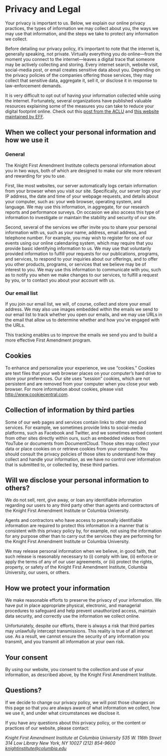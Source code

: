 # Privacy and Legal

Your privacy is important to us. Below, we explain our online privacy practices, the types of information we may collect about you, the ways we may use that information, and the steps we take to protect any information we collect.

Before detailing our privacy policy, it’s important to note that the internet is, generally speaking, not private. Virtually everything you do online—from the moment you connect to the internet—leaves a digital trace that someone may be actively collecting and storing. Every internet search, website visit, social-media post, or email creates sensitive data about you. Depending on the privacy policies of the companies offering those services, they may collect that sensitive data, aggregate it, sell it, or disclose it in response to law-enforcement demands.

It is very difficult to opt out of having your information collected while using the internet. Fortunately, several organizations have published valuable resources explaining some of the measures you can take to reduce your digital footprint online. Check out this [post from the ACLU](https://www.aclu.org/blog/speak-freely/few-easy-steps-everyone-should-take-protect-their-digital-privacy) and [this website maintained by EFF](https://ssd.eff.org/).

## When we collect your personal information and how we use it

### General

The Knight First Amendment Institute collects personal information about you in two ways, both of which are designed to make our site more relevant and rewarding for you to use.

First, like most websites, our server automatically logs certain information from your browser when you visit our site. Specifically, our server logs your IP address, the date and time of your webpage requests, and details about your computer, such as: your web browser, operating system, and language. We may use this information, in aggregate, for our research reports and performance surveys. On occasion we also access this type of information to investigate or maintain the stability and security of our site.

Second, several of the services we offer invite you to share your personal information with us, such as your name, address, email address, and telephone number. For example, you may wish to register for one of our events using our online calendaring system, which may require that you provide basic identifying information to us. We may use that voluntarily provided information to fulfill your requests for our publications, programs, and services, to respond to your inquiries about our offerings, and to offer you other products, programs, or services that we believe may be of interest to you. We may use this information to communicate with you, such as to notify you when we make changes to our services, to fulfill a request by you, or to contact you about your account with us.

### Our email list

If you join our email list, we will, of course, collect and store your email address. We may also use images embedded within the emails we send to our email list to track whether you open our emails, and we may use URLs in the email that allow us to determine whether and how you’ve engaged with the URLs.

This tracking enables us to improve the emails we send you and to build a more effective First Amendment program.

## Cookies

To enhance and personalize your experience, we use “cookies.” Cookies are text files that your web browser places on your computer’s hard drive to store your preferences. Our site uses “session” cookies, which are not persistent and are removed from your computer when you close your web browser. For more information about cookies, please visit http://www.cookiecentral.com.

## Collection of information by third parties

Some of our web pages and services contain links to other sites and services. For example, we sometimes provide links to social-media platforms, such as Facebook and Twitter, and we sometimes embed content from other sites directly within ours, such as embedded videos from YouTube or documents from DocumentCloud. Those sites may collect your data or place cookies on or retrieve cookies from your computer. You should consult the privacy policies of those sites to understand how they collect and handle your information, as we have no control over information that is submitted to, or collected by, these third parties.

## Will we disclose your personal information to others?

We do not sell, rent, give away, or loan any identifiable information regarding our users to any third party other than agents and contractors of the Knight First Amendment Institute or Columbia University.

Agents and contractors who have access to personally identifiable information are required to protect this information in a manner that is consistent with this privacy policy by, for example, not using the information for any purpose other than to carry out the services they are performing for the Knight First Amendment Institute or Columbia University.

We may release personal information when we believe, in good faith, that such release is reasonably necessary to (i) comply with law, (ii) enforce or apply the terms of any of our user agreements, or (iii) protect the rights, property, or safety of the Knight First Amendment Institute, Columbia University, our users, or others.

## How we protect your information

We make reasonable efforts to preserve the privacy of your information. We have put in place appropriate physical, electronic, and managerial procedures to safeguard and help prevent unauthorized access, maintain data security, and correctly use the information we collect online.

Unfortunately, despite our efforts, there is always a risk that third parties may unlawfully intercept transmissions. This reality is true of all internet use. As a result, we cannot ensure the security of any information you transmit, and you transmit all information at your own risk.

## Your consent

By using our website, you consent to the collection and use of your information, as described above, by the Knight First Amendment Institute.

## Questions?

If we decide to change our privacy policy, we will post those changes on this page so that you are always aware of what information we collect, how we use it, and under what circumstances we disclose it.

If you have any questions about this privacy policy, or the content or practices of our website, please contact:

*Knight First Amendment Institute at Columbia University*
*535 W. 116th Street*
*314 Low Library*
*New York, NY 10027*
*(212) 854-9600*
*knightinstitute@columbia.edu*
